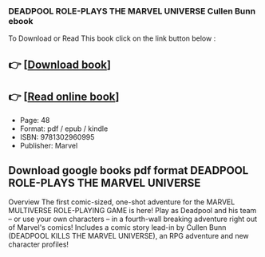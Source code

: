### DEADPOOL ROLE-PLAYS THE MARVEL UNIVERSE Cullen Bunn ebook

To Download or Read This book click on the link button below :

## 👉  [**[Download book](http://get-pdfs.com/download.php?group=book&from=github.com&id=714581&lnk=1063 "Download book")**]

## 👉  [**[Read online book](http://get-pdfs.com/download.php?group=book&from=github.com&id=714581&lnk=1063 "Read online book")**]


* Page: 48
* Format: pdf / epub / kindle
* ISBN: 9781302960995
* Publisher: Marvel



## Download google books pdf format DEADPOOL ROLE-PLAYS THE MARVEL UNIVERSE 


Overview
The first comic-sized, one-shot adventure for the MARVEL MULTIVERSE ROLE-PLAYING GAME is here! Play as Deadpool and his team – or use your own characters – in a fourth-wall breaking adventure right out of Marvel&#039;s comics! Includes a comic story lead-in by Cullen Bunn (DEADPOOL KILLS THE MARVEL UNIVERSE), an RPG adventure and new character profiles!



